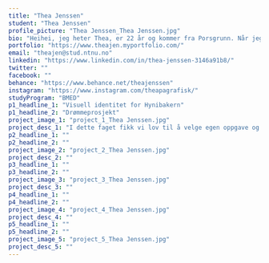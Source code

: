 ```yaml
---
title: "Thea Jenssen"
student: "Thea Jenssen"
profile_picture: "Thea Jenssen_Thea Jenssen.jpg"
bio: "Heihei, jeg heter Thea, er 22 år og kommer fra Porsgrunn. Når jeg var liten var jeg alltid litt forvirra på hva jeg ville bli når jeg ble stor. Jeg var innom forfatter, forsker, bonde og lærer (en veldig god blanding må jeg si). Heldigvis hadde vi valgfaget «grafisk design» på VGS og jeg ble helt forelska. Etter det var det ikke noe annet alternativ. Gjennom 2,5 år på grafisk design NTNU og et halvt år i Tyskland har jeg blitt en grafisk designer med en forkjærlighet for visuelle identiteter og redaksjonell design. Nå gleder jeg meg til å komme ut i verden og utvikle meg som designer."
portfolio: "https://www.theajen.myportfolio.com/"
email: "theajen@stud.ntnu.no"
linkedin: "https://www.linkedin.com/in/thea-jenssen-3146a91b8/"
twitter: ""
facebook: ""
behance: "https://www.behance.net/theajenssen"
instagram: "https://www.instagram.com/theapagrafisk/"
studyProgram: "BMED"
p1_headline_1: "Visuell identitet for Hynibakern"
p1_headline_2: "Drømmeprosjekt"
project_image_1: "project_1_Thea Jenssen.jpg"
project_desc_1: "I dette faget fikk vi lov til å velge egen oppgave og jeg valgte å lage en visuell identitet til et donutbakeri i Skien. Dette er en fiktiv oppgave selv om bakeriet eksisterer. Jeg ville at identiteten skulle formidle «donuts» heller enn «bakeri», slik den visuelle identiteten originalt ser ut. Jeg har laget ny logo, fargepalett og valgt ny typografi. Alt dette har jeg implementert slik det ville sett ut på sosiale medier og takeaway emballasje."
p2_headline_1: ""
p2_headline_2: ""
project_image_2: "project_2_Thea Jenssen.jpg"
project_desc_2: ""
p3_headline_1: ""
p3_headline_2: ""
project_image_3: "project_3_Thea Jenssen.jpg"
project_desc_3: ""
p4_headline_1: ""
p4_headline_2: ""
project_image_4: "project_4_Thea Jenssen.jpg"
project_desc_4: ""
p5_headline_1: ""
p5_headline_2: ""
project_image_5: "project_5_Thea Jenssen.jpg"
project_desc_5: ""
---
```


